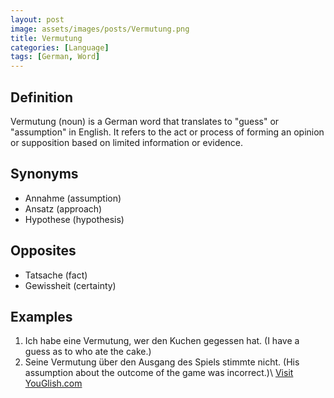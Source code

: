 ```yaml
---
layout: post
image: assets/images/posts/Vermutung.png
title: Vermutung
categories: [Language]
tags: [German, Word]
---
```


## Definition

Vermutung (noun) is a German word that translates to "guess" or "assumption" in English. It refers to the act or process of forming an opinion or supposition based on limited information or evidence. 

## Synonyms

- Annahme (assumption)
- Ansatz (approach)
- Hypothese (hypothesis)

## Opposites

- Tatsache (fact)
- Gewissheit (certainty)

## Examples

1. Ich habe eine Vermutung, wer den Kuchen gegessen hat. (I have a guess as to who ate the cake.)
2. Seine Vermutung über den Ausgang des Spiels stimmte nicht. (His assumption about the outcome of the game was incorrect.)\ <a id="yg-widget-0" class="youglish-widget" data-query="Vermutung" data-lang="german" data-components="8412" data-auto-start="0" data-bkg-color="theme_light" data-title="How%20to%20pronounce%20Vermutung%20in%20German"  rel="nofollow" href="https://youglish.com">Visit YouGlish.com</a><script async src="https://youglish.com/public/emb/widget.js" charset="utf-8"></script>